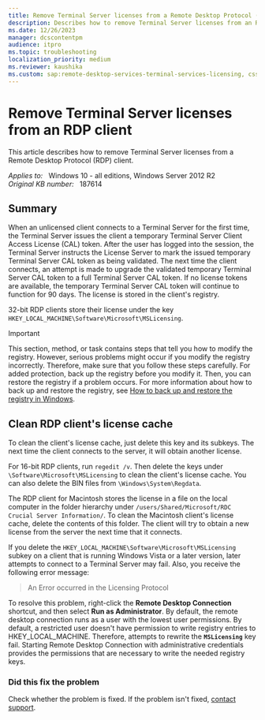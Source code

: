 ```yaml
---
title: Remove Terminal Server licenses from a Remote Desktop Protocol (RDP) client
description: Describes how to remove Terminal Server licenses from an RDP client.
ms.date: 12/26/2023
manager: dcscontentpm
audience: itpro
ms.topic: troubleshooting
localization_priority: medium
ms.reviewer: kaushika
ms.custom: sap:remote-desktop-services-terminal-services-licensing, csstroubleshoot
---
```

# Remove Terminal Server licenses from an RDP client

This article describes how to remove Terminal Server licenses from a Remote Desktop Protocol (RDP) client.

_Applies to:_ &nbsp; Windows 10 - all editions, Windows Server 2012 R2  
_Original KB number:_ &nbsp; 187614

## Summary

When an unlicensed client connects to a Terminal Server for the first time, the Terminal Server issues the client a temporary Terminal Server Client Access License (CAL) token. After the user has logged into the session, the Terminal Server instructs the License Server to mark the issued temporary Terminal Server CAL token as being validated. The next time the client connects, an attempt is made to upgrade the validated temporary Terminal Server CAL token to a full Terminal Server CAL token. If no license tokens are available, the temporary Terminal Server CAL token will continue to function for 90 days. The license is stored in the client's registry.

32-bit RDP clients store their license under the key `HKEY_LOCAL_MACHINE\Software\Microsoft\MSLicensing`.

> [!IMPORTANT]
> This section, method, or task contains steps that tell you how to modify the registry. However, serious problems might occur if you modify the registry incorrectly. Therefore, make sure that you follow these steps carefully. For added protection, back up the registry before you modify it. Then, you can restore the registry if a problem occurs. For more information about how to back up and restore the registry, see [How to back up and restore the registry in Windows](https://support.microsoft.com/help/322756).

## Clean RDP client's license cache

To clean the client's license cache, just delete this key and its subkeys. The next time the client connects to the server, it will obtain another license.

For 16-bit RDP clients, run `regedit /v`. Then delete the keys under `\Software\Microsoft\MSLicensing` to clean the client's license cache. You can also delete the BIN files from `\Windows\System\Regdata`.

The RDP client for Macintosh stores the license in a file on the local computer in the folder hierarchy under `/users/Shared/Microsoft/RDC Crucial Server Information/`. To clean the Macintosh client's license cache, delete the contents of this folder. The client will try to obtain a new license from the server the next time that it connects.

If you delete the `HKEY_LOCAL_MACHINE\Software\Microsoft\MSLicensing` subkey on a client that is running Windows Vista or a later version, later attempts to connect to a Terminal Server may fail. Also, you receive the following error message:

> An Error occurred in the Licensing Protocol

To resolve this problem, right-click the **Remote Desktop Connection** shortcut, and then select **Run as Administrator**. By default, the remote desktop connection runs as a user with the lowest user permissions. By default, a restricted user doesn't have permission to write registry entries to HKEY_LOCAL_MACHINE. Therefore, attempts to rewrite the **`MSLicensing`** key fail. Starting Remote Desktop Connection with administrative credentials provides the permissions that are necessary to write the needed registry keys.

### Did this fix the problem

Check whether the problem is fixed. If the problem isn't fixed, [contact support](https://support.microsoft.com/contactus/).

